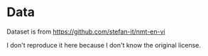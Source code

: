 # Data

Dataset is from https://github.com/stefan-it/nmt-en-vi

I don't reproduce it here because I don't know the original license.
